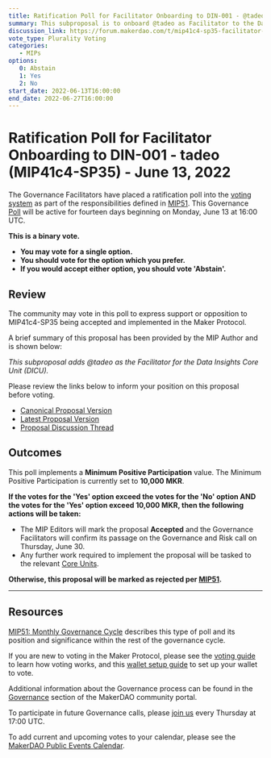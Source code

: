 ```yaml
---
title: Ratification Poll for Facilitator Onboarding to DIN-001 - @tadeo (MIP41c4-SP35) - June 13, 2022
summary: This subproposal is to onboard @tadeo as Facilitator to the Data Insights Core Unit (DIN-001).
discussion_link: https://forum.makerdao.com/t/mip41c4-sp35-facilitator-onboarding-din-001/14948
vote_type: Plurality Voting
categories:
   - MIPs
options:
   0: Abstain
   1: Yes
   2: No
start_date: 2022-06-13T16:00:00
end_date: 2022-06-27T16:00:00
---
```

# Ratification Poll for Facilitator Onboarding to DIN-001 - tadeo (MIP41c4-SP35) - June 13, 2022

The Governance Facilitators have placed a ratification poll into the [voting system](https://vote.makerdao.com/polling) as part of the responsibilities defined in [MIP51](https://mips.makerdao.com/mips/details/MIP51). This Governance [Poll](https://community-development.makerdao.com/en/learn/governance/on-chain-gov) will be active for fourteen days beginning on Monday, June 13 at 16:00 UTC.

**This is a binary vote.** 
- **You may vote for a single option.** 
- **You should vote for the option which you prefer.**
- **If you would accept either option, you should vote 'Abstain'.**

## Review

The community may vote in this poll to express support or opposition to MIP41c4-SP35 being accepted and implemented in the Maker Protocol.

A brief summary of this proposal has been provided by the MIP Author and is shown below:

*This subproposal adds @tadeo as the Facilitator for the Data Insights Core Unit (DICU).*

Please review the links below to inform your position on this proposal before voting.
* [Canonical Proposal Version](https://github.com/makerdao/mips/blob/38b7071c8668f2eb20dc35978c59183c924827ac/MIP41/MIP41c4-Subproposals/MIP41c4-SP35.md)
* [Latest Proposal Version](https://mips.makerdao.com/mips/details/MIP41c4SP35)
* [Proposal Discussion Thread](https://forum.makerdao.com/t/mip41c4-sp35-facilitator-onboarding-din-001/14948)

## Outcomes

This poll implements a **Minimum Positive Participation** value. The Minimum Positive Participation is currently set to **10,000 MKR**.

**If the votes for the 'Yes' option exceed the votes for the 'No' option AND the votes for the 'Yes' option exceed 10,000 MKR, then the following actions will be taken:**
* The MIP Editors will mark the proposal **Accepted** and the Governance Facilitators will confirm its passage on the Governance and Risk call on Thursday, June 30.
* Any further work required to implement the proposal will be tasked to the relevant [Core Units](https://mips.makerdao.com/mips/details/MIP38#mip38c2-core-unit-state).

**Otherwise, this proposal will be marked as rejected per [MIP51](https://mips.makerdao.com/mips/details/MIP51#mip51c2-ratification-poll).**

---

## Resources

[MIP51: Monthly Governance Cycle](https://mips.makerdao.com/mips/details/MIP51) describes this type of poll and its position and significance within the rest of the governance cycle.

If you are new to voting in the Maker Protocol, please see the [voting guide](https://community-development.makerdao.com/en/learn/governance/how-voting-works/) to learn how voting works, and this [wallet setup guide](https://community-development.makerdao.com/en/learn/governance/voting-setup/) to set up your wallet to vote.

Additional information about the Governance process can be found in the [Governance](https://community-development.makerdao.com/en/learn/governance) section of the MakerDAO community portal.

To participate in future Governance calls, please [join us](https://github.com/makerdao/community/tree/master/governance/governance-and-risk-meetings) every Thursday at 17:00 UTC.

To add current and upcoming votes to your calendar, please see the [MakerDAO Public Events Calendar](https://calendar.google.com/calendar/embed?src=makerdao.com_3efhm2ghipksegl009ktniomdk%40group.calendar.google.com&ctz=UTC&mode=week&showCalendars=0&showPrint=0).
